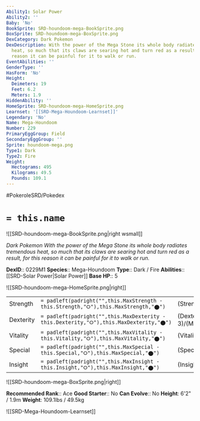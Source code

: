 ```yaml
---
Ability1: Solar Power
Ability2: ''
Baby: 'No'
BookSprite: SRD-houndoom-mega-BookSprite.png
BoxSprite: SRD-houndoom-mega-BoxSprite.png
DexCategory: Dark Pokemon
DexDescription: With the power of the Mega Stone its whole body radiates tremendous
  heat, so much that its claws are searing hot and turn red as a result, for this
  reason it can be painful for it to walk or run.
EventAbilities: ''
GenderType: ''
HasForm: 'No'
Height:
  Deimeters: 19
  Feet: 6.2
  Meters: 1.9
HiddenAbility: ''
HomeSprite: SRD-houndoom-mega-HomeSprite.png
Learnset: '[[SRD-Mega-Houndoom-Learnset]]'
Legendary: 'No'
Name: Mega-Houndoom
Number: 229
PrimaryEggGroup: Field
SecondaryEggGroup: ''
Sprite: houndoom-mega.png
Type1: Dark
Type2: Fire
Weight:
  Hectograms: 495
  Kilograms: 49.5
  Pounds: 109.1
---
```


#PokeroleSRD/Pokedex

# `= this.name`

![[SRD-houndoom-mega-BookSprite.png|right wsmall]]

*Dark Pokemon*
*With the power of the Mega Stone its whole body radiates tremendous heat, so much that its claws are searing hot and turn red as a result, for this reason it can be painful for it to walk or run.*

**DexID**:: 0229M1
**Species**:: Mega-Houndoom
**Type**:: Dark / Fire
**Abilities**:: [[SRD-Solar Power|Solar Power]]
**Base HP**:: 5

![[SRD-houndoom-mega-HomeSprite.png|right]]

|           |                                                                                        |                                          |
| --------- | -------------------------------------------------------------------------------------- | ---------------------------------------- |
| Strength  | `= padleft(padright("",this.MaxStrength - this.Strength,"⭘"),this.MaxStrength,"⬤")`    | (Strength::2)/(MaxStrength::5)   |
| Dexterity | `= padleft(padright("",this.MaxDexterity - this.Dexterity,"⭘"),this.MaxDexterity,"⬤")` | (Dexterity:: 3)/(MaxDexterity::6) |
| Vitality  | `= padleft(padright("",this.MaxVitality - this.Vitality,"⭘"),this.MaxVitality,"⬤")`    | (Vitality::2)/(MaxVitality::5)   |
| Special   | `= padleft(padright("",this.MaxSpecial - this.Special,"⭘"),this.MaxSpecial,"⬤")`       | (Special::4)/(MaxSpecial::8)     |
| Insight   | `= padleft(padright("",this.MaxInsight - this.Insight,"⭘"),this.MaxInsight,"⬤")`       | (Insight::2)/(MaxInsight::5)     |

![[SRD-houndoom-mega-BoxSprite.png|right]]

**Recommended Rank**:: Ace
**Good Starter**:: No
**Can Evolve**:: No
**Height**: 6'2" / 1.9m
**Weight**: 109.1lbs / 49.5kg

![[SRD-Mega-Houndoom-Learnset]]